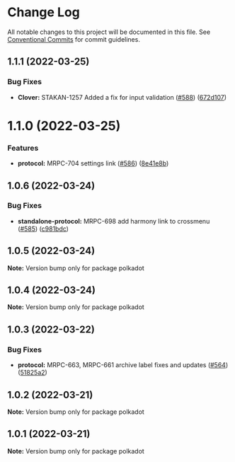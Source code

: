 # Change Log

All notable changes to this project will be documented in this file.
See [Conventional Commits](https://conventionalcommits.org) for commit guidelines.

## 1.1.1 (2022-03-25)


### Bug Fixes

* **Clover:** STAKAN-1257 Added a fix for input validation ([#588](https://github.com/Ankr-network/ankr-web/issues/588)) ([672d107](https://github.com/Ankr-network/ankr-web/commit/672d10730e5e91e868c29b8ce43d5ecaf41a0d82))





# 1.1.0 (2022-03-25)


### Features

* **protocol:** MRPC-704 settings link ([#586](https://github.com/Ankr-network/ankr-web/issues/586)) ([8e41e8b](https://github.com/Ankr-network/ankr-web/commit/8e41e8bde7bc77fe8850b5db82740ee61bfe3dd6))





## 1.0.6 (2022-03-24)


### Bug Fixes

* **standalone-protocol:** MRPC-698 add harmony link to crossmenu ([#585](https://github.com/Ankr-network/ankr-web/issues/585)) ([c981bdc](https://github.com/Ankr-network/ankr-web/commit/c981bdc8b299b27040fd01b4bd82d2baf2eba1fb))





## 1.0.5 (2022-03-24)

**Note:** Version bump only for package polkadot





## 1.0.4 (2022-03-24)

**Note:** Version bump only for package polkadot





## 1.0.3 (2022-03-22)


### Bug Fixes

* **protocol:** MRPC-663, MRPC-661 archive label fixes and updates ([#564](https://github.com/Ankr-network/ankr-web/issues/564)) ([51825a2](https://github.com/Ankr-network/ankr-web/commit/51825a22fe08cf403ff8f3d8833f98bba5cead19))





## 1.0.2 (2022-03-21)

**Note:** Version bump only for package polkadot





## 1.0.1 (2022-03-21)

**Note:** Version bump only for package polkadot

